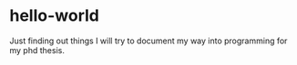 # hello-world
Just finding out things
I will try to document my way into programming for my phd thesis.
